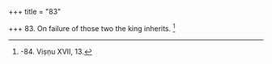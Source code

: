 +++
title = "83"

+++
83. On failure of those two the king inherits. [^55] 


[^55]:  -84. Viṣṇu XVII, 13.
